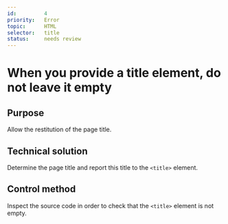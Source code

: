 ```yaml
---
id:         4
priority:   Error
topic:      HTML
selector:   title
status:     needs review
---
```


# When you provide a title element, do not leave it empty

## Purpose

Allow the restitution of the page title.

## Technical solution

Determine the page title and report this title to the `<title>` element.

## Control method

Inspect the source code in order to check that the `<title>` element is not empty.

